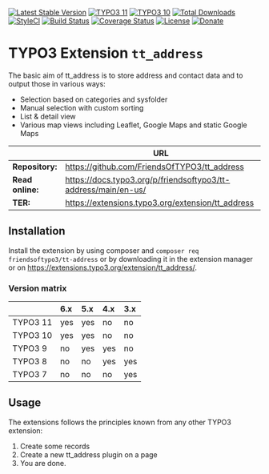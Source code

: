 [![Latest Stable Version](http://poser.pugx.org/friendsoftypo3/tt-address/v)](https://packagist.org/packages/friendsoftypo3/tt-address) 
[![TYPO3 11](https://img.shields.io/badge/TYPO3-11-orange.svg)](https://get.typo3.org/version/11)
[![TYPO3 10](https://img.shields.io/badge/TYPO3-10-orange.svg)](https://get.typo3.org/version/10)
[![Total Downloads](http://poser.pugx.org/friendsoftypo3/tt-address/downloads)](https://packagist.org/packages/friendsoftypo3/tt-address) 
[![StyleCI](https://styleci.io/repos/51592958/shield?branch=master)](https://styleci.io/repos/51592958/)
[![Build Status](https://travis-ci.org/FriendsOfTYPO3/tt_address.svg?branch=master)](https://travis-ci.org/FriendsOfTYPO3/tt_address)
[![Coverage Status](https://coveralls.io/repos/github/FriendsOfTYPO3/tt_address/badge.svg?branch=master)](https://coveralls.io/github/FriendsOfTYPO3/tt_address?branch=master)
[![License](http://poser.pugx.org/friendsoftypo3/tt-address/license)](https://packagist.org/packages/friendsoftypo3/tt-address) 
[![Donate](https://img.shields.io/badge/Donate-PayPal-green.svg)](https://www.paypal.me/GeorgRinger/10)

# TYPO3 Extension `tt_address`

The basic aim of tt_address is to store address and contact data and to output those in various ways:

- Selection based on categories and sysfolder
- Manual selection with custom sorting
- List & detail view
- Various map views including Leaflet, Google Maps and static Google Maps

|                  | URL                                                            |
|------------------|----------------------------------------------------------------|
| **Repository:**  | https://github.com/FriendsOfTYPO3/tt_address                   |
| **Read online:** | https://docs.typo3.org/p/friendsoftypo3/tt-address/main/en-us/ |
| **TER:**         | https://extensions.typo3.org/extension/tt_address              |

## Installation

Install the extension by using composer and `composer req friendsoftypo3/tt-address` or by downloading it in the extension manager or on https://extensions.typo3.org/extension/tt_address/.

### Version matrix

|          | 6.x | 5.x | 4.x | 3.x |
|:---------|:----|:----|:----|:----|
| TYPO3 11 | yes | yes | no  | no  |
| TYPO3 10 | yes | yes | no  | no  |
| TYPO3 9  | no  | yes | yes | no  |
| TYPO3 8  | no  | no  | yes | yes |
| TYPO3 7  | no  | no  | no  | yes |

## Usage

The extensions follows the principles known from any other TYPO3 extension:

1. Create some records
2. Create a new tt_address plugin on a page
3. You are done.
